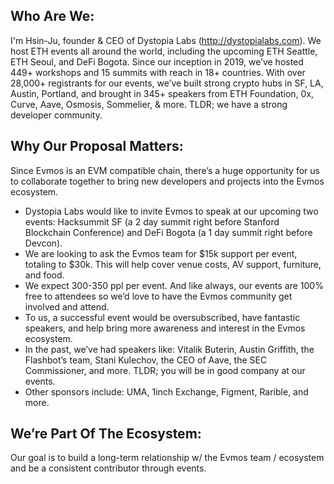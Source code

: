 ## Who Are We: 

I'm Hsin-Ju, founder & CEO of Dystopia Labs (http://dystopialabs.com). We host ETH events all around the world, including the upcoming ETH Seattle, ETH Seoul, and DeFi Bogota. Since our inception in 2019, we’ve hosted 449+ workshops and 15 summits with reach in 18+ countries. With over 28,000+ registrants for our events, we’ve built strong crypto hubs in SF, LA, Austin, Portland, and brought in 345+ speakers from ETH Foundation, 0x, Curve, Aave, Osmosis, Sommelier, & more. TLDR; we have a strong developer community. 

## Why Our Proposal Matters: 

Since Evmos is an EVM compatible chain, there’s a huge opportunity for us to collaborate together to bring new developers and projects into the Evmos ecosystem.

- Dystopia Labs would like to invite Evmos to speak at our upcoming two events: Hacksummit SF (a 2 day summit right before Stanford Blockchain Conference) and DeFi Bogota (a 1 day summit right before Devcon).
- We are looking to ask the Evmos team for $15k support per event, totaling to $30k. This will help cover venue costs, AV support, furniture, and food. 
- We expect 300-350 ppl per event. And like always, our events are 100% free to attendees so we’d love to have the Evmos community get involved and attend. 
- To us, a successful event would be oversubscribed, have fantastic speakers, and help bring more awareness and interest in the Evmos ecosystem. 
- In the past, we’ve had speakers like: Vitalik Buterin, Austin Griffith, the Flashbot’s team, Stani Kulechov, the CEO of Aave, the SEC Commissioner, and more. TLDR; you will be in good company at our events. 
- Other sponsors include: UMA, 1inch Exchange, Figment, Rarible, and more. 


## We’re Part Of The Ecosystem: 

Our goal is to build a long-term relationship w/ the Evmos team / ecosystem and be a consistent contributor through events. 

